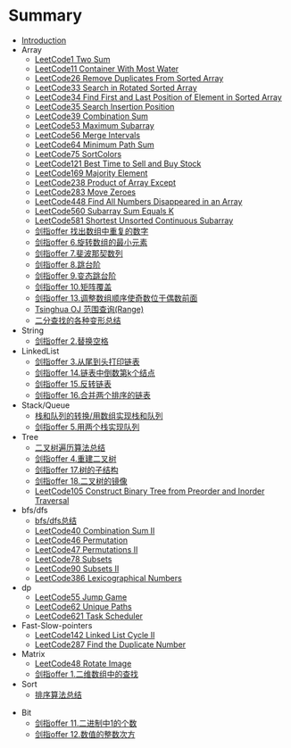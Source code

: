 # Summary

* [Introduction](README.md)
* Array
    * [LeetCode1 Two Sum](Array/leetcode1.md)
    * [LeetCode11 Container With Most Water](Array/leetcode11.md)
    * [LeetCode26 Remove Duplicates From Sorted Array](Array/leetcode26.md)
    * [LeetCode33 Search in Rotated Sorted Array](Array/leetcode33.md)
    * [LeetCode34 Find First and Last Position of Element in Sorted Array](Array/leetcode34.md)
    * [LeetCode35 Search Insertion Position](Array/leetcode35.md)
    * [LeetCode39 Combination Sum](Array/leetcode39.md)
    * [LeetCode53 Maximum Subarray](Array/leetcode53.md)
    * [LeetCode56 Merge Intervals](Array/leetcode56.md)
    * [LeetCode64 Minimum Path Sum](Array/leetcode64.md)
    * [LeetCode75 SortColors](Array/leetcode75.md)
    * [LeetCode121 Best Time to Sell and Buy Stock](Array/leetcode121.md)
    * [LeetCode169 Majority Element](Array/leetcode169.md)
    * [LeetCode238 Product of Array Except](Array/leetcode238.md)
    * [LeetCode283 Move Zeroes](Array/leetcode283.md)
    * [LeetCode448 Find All Numbers Disappeared in an Array](Array/leetcode448.md)
    * [LeetCode560 Subarray Sum Equals K](Array/leetcode560.md)
    * [LeetCode581 Shortest Unsorted Continuous Subarray](Array/leetcode581.md)
    * [剑指offer 找出数组中重复的数字](Array/找出数组中重复的数字.md)
    * [剑指offer 6.旋转数组的最小元素](Array/旋转数组的最小元素.md)
    * [剑指offer 7.斐波那契数列](Array/斐波那契数列.md)
    * [剑指offer 8.跳台阶](Array/跳台阶.md)
    * [剑指offer 9.变态跳台阶](Array/变态跳台阶.md)
    * [剑指offer 10.矩阵覆盖](Array/矩阵覆盖.md)
    * [剑指offer 13.调整数组顺序使奇数位于偶数前面](Array/调整数组顺序使奇数位于偶数前面.md)
    * [Tsinghua OJ 范围查询(Range)](Array/范围查询.md)
    * [二分查找的各种变形总结](Array/二分查找的各种变形总结.md)
* String
    - [剑指offer 2.替换空格](String/替换空格.md)
* LinkedList
    - [剑指offer 3.从尾到头打印链表](LinkedList/从尾到头打印链表.md)
    - [剑指offer 14.链表中倒数第k个结点](LinkedList/链表中倒数第k个结点.md)
    - [剑指offer 15.反转链表](LinkedList/反转链表.md)
    - [剑指offer 16.合并两个排序的链表](LinkedList/合并两个排序的链表.md)
* Stack/Queue
    * [栈和队列的转换/用数组实现栈和队列](Stack-Queue/栈和队列常用算法总结.md)
    * [剑指offer 5.用两个栈实现队列](Stack-Queue/用两个栈实现队列.md)
* Tree
    * [二叉树遍历算法总结](Tree/二叉树遍历算法总结.md)
    * [剑指offer 4.重建二叉树](Tree/重建二叉树.md)
    * [剑指offer 17.树的子结构](Tree/树的子结构.md)
    * [剑指offer 18.二叉树的镜像](Tree/二叉树的镜像.md)
    * [LeetCode105 Construct Binary Tree from Preorder and Inorder Traversal](Tree/leetcode105.md)
* bfs/dfs
    * [bfs/dfs总结](bfs-dfs/bfs-dfs总结.md)
    * [LeetCode40 Combination Sum II](bfs-dfs/leetcode40.md)
    * [LeetCode46 Permutation](bfs-dfs/leetcode46.md)
    * [LeetCode47 Permutations II](bfs-dfs/leetcode47.md)
    * [LeetCode78 Subsets](bfs-dfs/leetcode78.md)
    * [LeetCode90 Subsets II](bfs-dfs/leetcode90.md)
    * [LeetCode386 Lexicographical Numbers](bfs-dfs/leetcode386.md)
* dp
    * [LeetCode55 Jump Game](dp/leetcode55.md)
    * [LeetCode62 Unique Paths](dp/leetcode62.md)
    * [LeetCode621 Task Scheduler](dp/leetcode621.md)
* Fast-Slow-pointers
    * [LeetCode142 Linked List Cycle II](Fast-Slow-pointers/leetcode142.md)
    * [LeetCode287 Find the Duplicate Number](Fast-Slow-pointers/leetcode287.md)
* Matrix
    * [LeetCode48 Rotate Image](Matrix/leetcode48.md)
    * [剑指offer 1.二维数组中的查找](Matrix/二维数组中的查找.md)
* Sort
    * [排序算法总结](Sort/排序算法总结.md)

- Bit
  - [剑指offer 11.二进制中1的个数](Bit/二进制中1的个数.md)
  - [剑指offer 12.数值的整数次方](Bit/数值的整数次方.md)